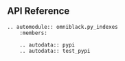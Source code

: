 ```{include} ./README.md
```


## API Reference

```{eval-rst}
.. automodule:: omniblack.py_indexes
    :members:

    .. autodata:: pypi
    .. autodata:: test_pypi
```
